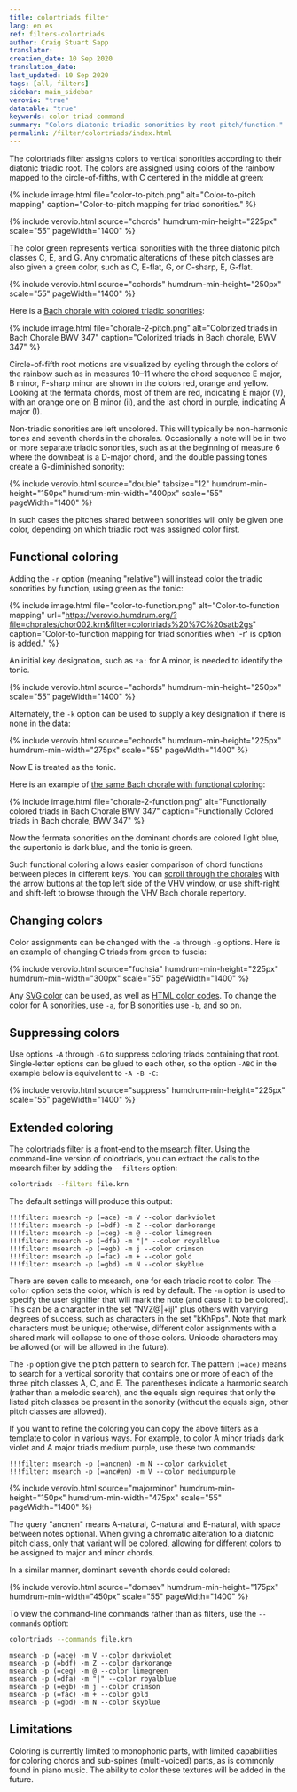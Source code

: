 ```yaml
---
title: colortriads filter
lang: en es
ref: filters-colortriads
author: Craig Stuart Sapp
translator:
creation_date: 10 Sep 2020
translation_date:
last_updated: 10 Sep 2020
tags: [all, filters]
sidebar: main_sidebar
verovio: "true"
datatable: "true"
keywords: color triad command
summary: "Colors diatonic triadic sonorities by root pitch/function."
permalink: /filter/colortriads/index.html
---
```


The colortriads filter assigns colors to vertical sonorities 
according to their diatonic triadic root.  The colors are assigned
using colors of the rainbow mapped to the circle-of-fifths, with
C centered in the middle at green:

{% include image.html
	file="color-to-pitch.png"
	alt="Color-to-pitch mapping"
	caption="Color-to-pitch mapping for triad sonorities."
%}



{% include verovio.html
	source="chords"
	humdrum-min-height="225px"
	scale="55"
	pageWidth="1400"
%}
<script type="application/x-humdrum" id="chords">
**kern
4e 4g 4b
4b 4dd 4ff
4f 4a 4cc
4cc 4ee 4gg
4g 4b 4dd
4d 4f 4a
4a 4cc 4ee
=
*-
!!!filter: colortriads
</script>


The color green represents vertical sonorities with
the three diatonic pitch classes C, E, and G.  Any chromatic
alterations of these pitch classes are also given a green color,
such as C, E-flat, G, or C-sharp, E, G-flat.

{% include verovio.html
	source="cchords"
	humdrum-min-height="250px"
	scale="55"
	pageWidth="1400"
%}
<script type="application/x-humdrum" id="cchords">
**kern
4c 4e 4g
4cc 4e 4g
4cc 4g 4ee
4c 4g 4ee
4c 4e- 4g
4c# 4e- 4g#
4c# 4en 4g#
4c## 4e-- 4g# 4ee 4gg-
=
*-
!!!filter: colortriads
</script>



Here is a [Bach chorale with colored triadic sonorities](https://verovio.humdrum.org/?k=ey&file=chorales/chor001.krn&filter=colortriads%20%7C%20satb2gs):


{% include image.html
	file="chorale-2-pitch.png"
	alt="Colorized triads in Bach Chorale BWV 347"
	caption="Colorized triads in Bach chorale, BWV 347"
%}


Circle-of-fifth root motions are visualized by cycling through the
colors of the rainbow such as in measures 10&ndash;11 where the
chord sequence E major, B minor, F-sharp minor are shown in the
colors red, orange and yellow.  Looking at the fermata chords, most
of them are red, indicating E major (V), with an orange one on B
minor (ii), and the last chord in purple, indicating A major (I).

Non-triadic sonorities are left uncolored.  This will typically be
non-harmonic tones and seventh chords in the chorales.  Occasionally
a note will be in two or more separate triadic sonorities, such as
at the beginning of measure 6 where the downbeat is a D-major chord,
and the double passing tones create a G-diminished sonority:

{% include verovio.html
	source="double"
	tabsize="12"
	humdrum-min-height="150px"
	humdrum-min-width="400px"
	scale="55"
	pageWidth="1400"
%}
<script type="application/x-humdrum" id="double">
**kern	**kern	**kern	**kern
*k[f#c#g#]	*k[f#c#g#]	*k[f#c#g#]	*k[f#c#g#]
4D	4d	8f#L	8aL
.	.	8g#J	8bJ
*-	*-	*-	*-
!!!filter: colortriads | satb2gs
</script>

In such cases the pitches shared between sonorities will only be
given one color, depending on which triadic root was assigned color
first.



## Functional coloring ##

Adding the `-r` option (meaning "relative") will instead color the
triadic sonorities by function, using green as the tonic:

{% include image.html
	file="color-to-function.png"
	alt="Color-to-function mapping"
	url="https://verovio.humdrum.org/?file=chorales/chor002.krn&filter=colortriads%20%7C%20satb2gs"
	caption="Color-to-function mapping for triad sonorities when '-r' is option is added."
%}


An initial key designation, such as `*a:` for A minor, is needed
to identify the tonic.  

{% include verovio.html
	source="achords"
	humdrum-min-height="250px"
	scale="55"
	pageWidth="1400"
%}
<script type="application/x-humdrum" id="achords">
**kern
*a:
4e 4g 4b
4b 4dd 4ff
4f 4a 4cc
4cc 4ee 4gg
4g 4b 4dd
4d 4f 4a
4a 4cc 4ee
=
*-
!!!filter: colortriads -r
</script>

Alternately, the `-k` option can be used
to supply a key designation if there is none in the data:

{% include verovio.html
	source="echords"
	humdrum-min-height="225px"
	humdrum-min-width="275px"
	scale="55"
	pageWidth="1400"
%}
<script type="application/x-humdrum" id="echords">
**kern
4e 4g 4b
4b 4dd 4ff
4f 4a 4cc
4cc 4ee 4gg
4g 4b 4dd
4d 4f 4a
4a 4cc 4ee
=
*-
!!!filter: colortriads -r -k e
</script>

Now E is treated as the tonic.


Here is an example of [the same Bach chorale with functional coloring](https://verovio.humdrum.org/?file=chorales/chor002.krn&filter=colortriads%20-r%20%7C%20satb2gs):

{% include image.html
	file="chorale-2-function.png"
	alt="Functionally colored triads in Bach Chorale BWV 347"
	caption="Functionally Colored triads in Bach chorale, BWV 347"
%}


Now the fermata sonorities on the dominant chords are colored light
blue, the supertonic is dark blue, and the tonic is green.

Such functional coloring allows easier comparison of chord functions
between pieces in different keys.  You can [scroll through the
chorales](https://verovio.humdrum.org/?k=ey&file=chorales/chor001.krn&filter=colortriads%20-r%20%7C%20satb2gs)
with the arrow buttons at the top left side of the VHV window, or use
<span class="keypress">shift-right</span> and <span
class="keypress">shift-left</span> to browse through the VHV Bach
chorale repertory.


## Changing colors ##

Color assignments can be changed with the `-a` through `-g`
options.  Here is an example of changing C triads from green to fuscia:


{% include verovio.html
	source="fuchsia"
	humdrum-min-height="225px"
	humdrum-min-width="300px"
	scale="55"
	pageWidth="1400"
%}
<script type="application/x-humdrum" id="fuchsia">
**kern
4e 4g 4b
4b 4dd 4ff
4f 4a 4cc
4cc 4ee 4gg
4g 4b 4dd
4d 4f 4a
4a 4cc 4ee
=
*-
!!!filter: colortriads -c fuchsia
</script>

Any [SVG color](https://www.december.com/html/spec/colorsvg.html) can be used,
as well as [HTML color codes](https://htmlcolorcodes.com).  To change the color
for A sonorities, use `-a`, for B sonorities use `-b`, and so on.

## Suppressing colors ##

Use options `-A` through `-G` to suppress coloring triads containing
that root.  Single-letter options can be glued to each other, so the option
`-ABC` in the example below is equivalent to `-A -B -C`:


{% include verovio.html
	source="suppress"
	humdrum-min-height="225px"
	scale="55"
	pageWidth="1400"
%}
<script type="application/x-humdrum" id="suppress">
**kern
4e 4g 4b
4b 4dd 4ff
4f 4a 4cc
4cc 4ee 4gg
4g 4b 4dd
4d 4f 4a
4a 4cc 4ee
=
*-
!!!filter: colortriads -ABC
</script>

## Extended coloring ##

The colortriads filter is a front-end to the [msearch](/filters/msearch)
filter.  Using the command-line version of colortriads, you can extract
the calls to the msearch filter by adding the `--filters` option:

```bash
colortriads --filters file.krn
```

The default settings will produce this output:

```
!!!filter: msearch -p (=ace) -m V --color darkviolet
!!!filter: msearch -p (=bdf) -m Z --color darkorange
!!!filter: msearch -p (=ceg) -m @ --color limegreen
!!!filter: msearch -p (=dfa) -m "|" --color royalblue
!!!filter: msearch -p (=egb) -m j --color crimson
!!!filter: msearch -p (=fac) -m + --color gold
!!!filter: msearch -p (=gbd) -m N --color skyblue
```

There are seven calls to msearch, one for each triadic root to
color.  The `--color` option sets the color, which is red by default.
The `-m` option is used to specify the user signifier that will
mark the note (and cause it to be colored).  This can be a character
in the set "NVZ@|+ijl" plus others with varying degrees of success,
such as characters in the set "kKhPps".  Note that mark characters
must be unique; otherwise, different color assignments with a shared
mark will collapse to one of those colors.  Unicode characters may
be allowed (or will be allowed in the future).

The `-p` option give the pitch pattern to search for.  The pattern
`(=ace)` means to search for a vertical sonority that contains one
or more of each of the three pitch classes A, C, and E.  The
parentheses indicate a harmonic search (rather than a melodic
search), and the equals sign requires that only the listed pitch
classes be present in the sonority (without the equals sign, other
pitch classes are allowed).

If you want to refine the coloring you can copy the above filters
as a template to color in various ways.  For example, to color A
minor triads dark violet and A major triads medium purple, use these
two commands:



```
!!!filter: msearch -p (=ancnen) -m N --color darkviolet
!!!filter: msearch -p (=anc#en) -m V --color mediumpurple
```



{% include verovio.html
	source="majorminor"
	humdrum-min-height="150px"
	humdrum-min-width="475px"
	scale="55"
	pageWidth="1400"
%}
<script type="application/x-humdrum" id="majorminor">
**kern
4a 4cc 4ee
4a 4cc# 4ee
=
*-
!!!filter: msearch -p (=ancnen) -m N --color darkviolet
!!!filter: msearch -p (=anc#en) -m V --color mediumpurple
</script>



The query "ancnen" means A-natural, C-natural and E-natural, with
space between notes optional.  When giving a chromatic alteration
to a diatonic pitch class, only that variant will be colored,
allowing for different colors to be assigned to major and minor
chords.

In a similar manner, dominant seventh chords could colored:

{% include verovio.html
	source="domsev"
	humdrum-min-height="175px"
	humdrum-min-width="450px"
	scale="55"
	pageWidth="1400"
%}
<script type="application/x-humdrum" id="domsev">
**kern
4c 4e 4g
4g 4b 4dd
4g 4b 4dd 4ff
=
*-
!!!filter: colortriads
!!!filter: msearch -p (=gnbndnfn) -m l --color fuchsia
</script>

To view the command-line commands rather than as filters,
use the `--commands` option:


```bash
colortriads --commands file.krn
```

```
msearch -p (=ace) -m V --color darkviolet
msearch -p (=bdf) -m Z --color darkorange
msearch -p (=ceg) -m @ --color limegreen
msearch -p (=dfa) -m "|" --color royalblue
msearch -p (=egb) -m j --color crimson
msearch -p (=fac) -m + --color gold
msearch -p (=gbd) -m N --color skyblue
```


## Limitations ## 

Coloring is currently limited to monophonic parts, with limited
capabilities for coloring chords and sub-spines (multi-voiced) parts, as
is commonly found in piano music.  The ability to color these textures will
be added in the future.



